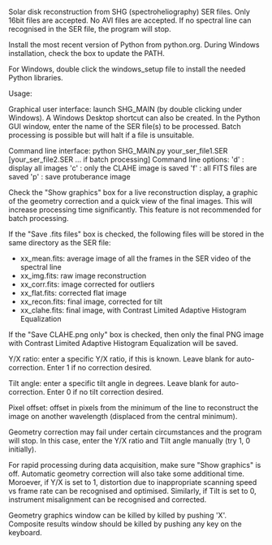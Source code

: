 Solar disk reconstruction from SHG (spectroheliography) SER files. Only 16bit files are accepted. No AVI files are accepted.
If no spectral line can recognised in the SER file, the program will stop.

Install the most recent version of Python from python.org. During Windows installation, check the box to update the PATH.

For Windows, double click the windows_setup file to install the needed Python libraries.

Usage: 

Graphical user interface: launch SHG_MAIN (by double clicking under Windows). A Windows Desktop shortcut can also be created.
In the Python GUI window, enter the name of the SER file(s) to be processed. Batch processing is possible but will halt if a file is unsuitable.

Command line interface: python SHG_MAIN.py your_ser_file1.SER [your_ser_file2.SER ... if batch processing]
Command line options:
	'd' : display all images
	'c' : only the CLAHE image is saved
	'f' : all FITS files are saved
	'p' : save protuberance image

Check the "Show graphics" box for a live reconstruction display, a graphic of the geometry correction and a quick view of the final images. 
This will increase processing time significantly. This feature is not recommended for batch processing.

If the "Save .fits files" box is checked, the following files will be stored in the same directory as the SER file:

- xx_mean.fits: average image of all the frames in the SER video of the spectral line
- xx_img.fits: raw image reconstruction
- xx_corr.fits: image corrected for outliers
- xx_flat.fits: corrected flat image
- xx_recon.fits: final image, corrected for tilt
- xx_clahe.fits: final image, with Contrast Limited Adaptive Histogram Equalization

If the "Save CLAHE.png only" box is checked, then only the final PNG image with Contrast Limited Adaptive Histogram Equalization will be saved.

Y/X ratio: enter a specific Y/X ratio, if this is known. Leave blank for auto-correction. Enter 1 if no correction desired.

Tilt angle: enter a specific tilt angle in degrees. Leave blank for auto-correction. Enter 0 if no tilt correction desired.

Pixel offset: offset in pixels from the minimum of the line to reconstruct the image on another wavelength (displaced from the central minimum).

Geometry correction may fail under certain circumstances and the program will stop. In this case, enter the Y/X ratio and Tilt angle manually (try 1, 0 initially).

For rapid processing during data acquisition, make sure "Show graphics" is off. Automatic geometry correction will also take some additional time.
Moroever, if Y/X is set to 1, distortion due to inappropriate scanning speed vs frame rate can be recognised and optimised.
Similarly, if Tilt is set to 0, instrument misalignment can be recognised and corrected.

Geometry graphics window can be killed by killed by pushing 'X'.
Composite results window should be killed by pushing any key on the keyboard.
